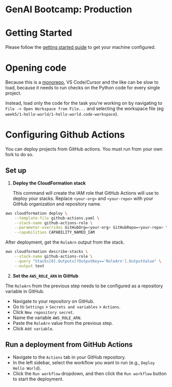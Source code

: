 # GenAI Bootcamp: Production

# Getting Started

Please follow the [getting started guide](./getting-started.md) to get your machine configured.

# Opening code

Because this is a [monorepo](https://en.wikipedia.org/wiki/Monorepo), VS Code/Cursor and the like can be
slow to load, because it needs to run checks on the Python code for every single project.

Instead, load only the code for the task you're working on by navigating to `File -> Open Workspace from File...`
and selecting the workspace file (eg `week5/1-hello-world/1-hello-world.code-workspace`).

# Configuring Github Actions

You can deploy projects from GitHub actions. You must run from your
own fork to do so.

## Set up

1.  **Deploy the CloudFormation stack**

    This command will create the IAM role that GitHub Actions will use to deploy your stacks.
    Replace `<your-org>` and `<your-repo>` with your GitHub organization and repository name.
```bash
aws cloudformation deploy \
    --template-file github-actions.yaml \
    --stack-name github-actions-role \
    --parameter-overrides GitHubOrg=<your-org> GitHubRepo=<your-repo> \
    --capabilities CAPABILITY_NAMED_IAM
```

After deployment, get the `RoleArn` output from the stack.

```bash
aws cloudformation describe-stacks \
    --stack-name github-actions-role \
    --query "Stacks[0].Outputs[?OutputKey=='RoleArn'].OutputValue" \
    --output text
```

2.  **Set the `AWS_ROLE_ARN` in GitHub**

The `RoleArn` from the previous step needs to be configured as a repository variable in GitHub.

- Navigate to your repository on GitHub.
- Go to `Settings` > `Secrets and variables` > `Actions`.
- Click `New repository secret`.
- Name the variable `AWS_ROLE_ARN`.
- Paste the `RoleArn` value from the previous step.
- Click `Add variable`.

## Run a deployment from GitHub Actions

- Navigate to the `Actions` tab in your GitHub repository.
- In the left sidebar, select the workflow you want to run (e.g., `Deploy Hello World`).
- Click the `Run workflow` dropdown, and then click the `Run workflow` button to start the deployment.
